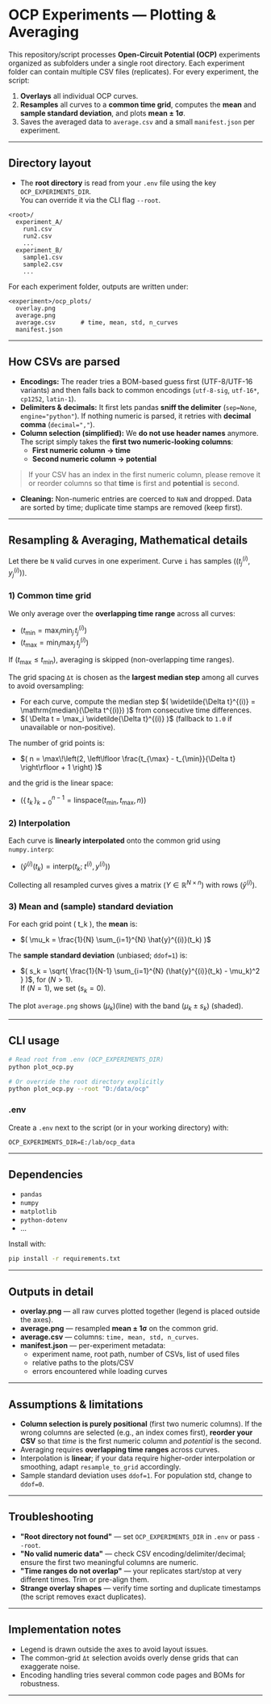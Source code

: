 # OCP Experiments — Plotting & Averaging

This repository/script processes **Open-Circuit Potential (OCP)** experiments organized as subfolders under a single root directory. Each experiment folder can contain multiple CSV files (replicates). For every experiment, the script:

1. **Overlays** all individual OCP curves.
2. **Resamples** all curves to a **common time grid**, computes the **mean** and **sample standard deviation**, and plots **mean ± 1σ**.
3. Saves the averaged data to `average.csv` and a small `manifest.json` per experiment.

---

## Directory layout

- The **root directory** is read from your `.env` file using the key `OCP_EXPERIMENTS_DIR`.  
  You can override it via the CLI flag `--root`.

```
<root>/
  experiment_A/
    run1.csv
    run2.csv
    ...
  experiment_B/
    sample1.csv
    sample2.csv
    ...
```

For each experiment folder, outputs are written under:

```
<experiment>/ocp_plots/
  overlay.png
  average.png
  average.csv       # time, mean, std, n_curves
  manifest.json
```

---

## How CSVs are parsed

- **Encodings:** The reader tries a BOM-based guess first (UTF-8/UTF-16 variants) and then falls back to common encodings (`utf-8-sig`, `utf-16*`, `cp1252`, `latin-1`).  
- **Delimiters & decimals:** It first lets pandas **sniff the delimiter** (`sep=None`, `engine="python"`). If nothing numeric is parsed, it retries with **decimal comma** (`decimal=","`).
- **Column selection (simplified):** We **do not use header names** anymore. The script simply takes the **first two numeric-looking columns**:
  - **First numeric column → time**
  - **Second numeric column → potential**

> If your CSV has an index in the first numeric column, please remove it or reorder columns so that **time** is first and **potential** is second.

- **Cleaning:** Non-numeric entries are coerced to `NaN` and dropped. Data are sorted by time; duplicate time stamps are removed (keep first).

---

## Resampling & Averaging, Mathematical details

Let there be `N` valid curves in one experiment. Curve `i` has samples $((t^{(i)}_j, y^{(i)}_j))$.

### 1) Common time grid

We only average over the **overlapping time range** across all curves:

- $( t_{\min} = \max_i \min_j \, t^{(i)}_j )$
- $( t_{\max} = \min_i \max_j \, t^{(i)}_j )$

If $( t_{\max} \le t_{\min} )$, averaging is skipped (non-overlapping time ranges).

The grid spacing `Δt` is chosen as the **largest median step** among all curves to avoid oversampling:

- For each curve, compute the median step $( \widetilde{\Delta t}^{(i)} = \mathrm{median}(\Delta t^{(i)}) )$ from consecutive time differences.
- $( \Delta t = \max_i \widetilde{\Delta t}^{(i)} )$ (fallback to `1.0` if unavailable or non-positive).

The number of grid points is:

- $( n = \max\!\left(2, \left\lfloor \frac{t_{\max} - t_{\min}}{\Delta t} \right\rfloor + 1 \right) )$

and the grid is the linear space:

- $( \{\, t_k \,\}_{k=0}^{n-1} = \mathrm{linspace}(t_{\min}, t_{\max}, n) )$

### 2) Interpolation

Each curve is **linearly interpolated** onto the common grid using `numpy.interp`:

- $( \hat{y}^{(i)}(t_k) = \mathrm{interp}(t_k;\; t^{(i)}, y^{(i)}) )$

Collecting all resampled curves gives a matrix $( Y \in \mathbb{R}^{N \times n} )$ with rows $( \hat{y}^{(i)} )$.

### 3) Mean and (sample) standard deviation

For each grid point \( t_k \), the **mean** is:

- $( \mu_k = \frac{1}{N} \sum_{i=1}^{N} \hat{y}^{(i)}(t_k) )$

The **sample standard deviation** (unbiased; `ddof=1`) is:

- $( s_k = \sqrt{ \frac{1}{N-1} \sum_{i=1}^{N} (\hat{y}^{(i)}(t_k) - \mu_k)^2 } )$, for $( N > 1 )$.  
  If $( N = 1 )$, we set $( s_k = 0 )$.

The plot `average.png` shows $( \mu_k )$(line) with the band $( \mu_k \pm s_k )$ (shaded).

---

## CLI usage

```bash
# Read root from .env (OCP_EXPERIMENTS_DIR)
python plot_ocp.py

# Or override the root directory explicitly
python plot_ocp.py --root "D:/data/ocp"
```

### .env

Create a `.env` next to the script (or in your working directory) with:

```
OCP_EXPERIMENTS_DIR=E:/lab/ocp_data
```

---

## Dependencies

- `pandas`
- `numpy`
- `matplotlib`
- `python-dotenv`
- ...

Install with:

```bash
pip install -r requirements.txt
```

---

## Outputs in detail

- **overlay.png** — all raw curves plotted together (legend is placed outside the axes).
- **average.png** — resampled **mean ± 1σ** on the common grid.
- **average.csv** — columns: `time, mean, std, n_curves`.
- **manifest.json** — per-experiment metadata:
  - experiment name, root path, number of CSVs, list of used files
  - relative paths to the plots/CSV
  - errors encountered while loading curves

---

## Assumptions & limitations

- **Column selection is purely positional** (first two numeric columns). If the wrong columns are selected (e.g., an index comes first), **reorder your CSV** so that *time* is the first numeric column and *potential* is the second.
- Averaging requires **overlapping time ranges** across curves.
- Interpolation is **linear**; if your data require higher-order interpolation or smoothing, adapt `resample_to_grid` accordingly.
- Sample standard deviation uses `ddof=1`. For population std, change to `ddof=0`.

---

## Troubleshooting

- **"Root directory not found"** — set `OCP_EXPERIMENTS_DIR` in `.env` or pass `--root`.
- **"No valid numeric data"** — check CSV encoding/delimiter/decimal; ensure the first two meaningful columns are numeric.
- **"Time ranges do not overlap"** — your replicates start/stop at very different times. Trim or pre-align them.
- **Strange overlay shapes** — verify time sorting and duplicate timestamps (the script removes exact duplicates).

---

## Implementation notes

- Legend is drawn outside the axes to avoid layout issues.
- The common-grid `Δt` selection avoids overly dense grids that can exaggerate noise.
- Encoding handling tries several common code pages and BOMs for robustness.

---